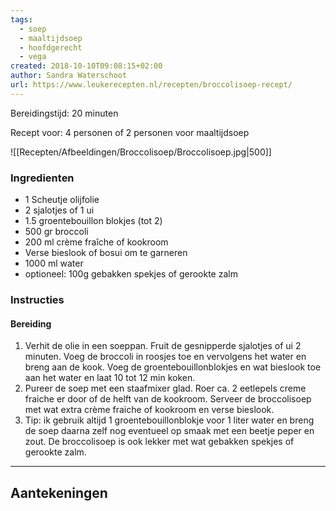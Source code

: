 ```yaml
---
tags:
  - soep
  - maaltijdsoep
  - hoofdgerecht
  - vega
created: 2018-10-10T09:08:15+02:00
author: Sandra Waterschoot
url: https://www.leukerecepten.nl/recepten/broccolisoep-recept/
---
```

Bereidingstijd: 20 minuten

Recept voor: 4 personen of 2 personen voor maaltijdsoep

![[Recepten/Afbeeldingen/Broccolisoep/Broccolisoep.jpg|500]]


### Ingredienten

- 1 Scheutje olijfolie
- 2 sjalotjes of 1 ui
- 1.5 groentebouillon blokjes (tot 2) 
- 500 gr broccoli
- 200 ml crème fraîche of kookroom
- Verse bieslook of bosui om te garneren
- 1000 ml water
- optioneel: 100g gebakken spekjes of gerookte zalm

### Instructies

#### Bereiding
1. Verhit de olie in een soeppan. Fruit de gesnipperde sjalotjes of ui 2 minuten. Voeg de broccoli in roosjes toe en vervolgens het water en breng aan de kook. Voeg de groentebouillonblokjes en wat bieslook toe aan het water en laat 10 tot 12 min koken.
2. Pureer de soep met een staafmixer glad. Roer ca. 2 eetlepels creme fraiche er door of de helft van de kookroom. Serveer de broccolisoep met wat extra crème fraiche of kookroom en verse bieslook.
3. Tip: ik gebruik altijd 1 groentebouillonblokje voor 1 liter water en breng de soep daarna zelf nog eventueel op smaak met een beetje peper en zout. De broccolisoep is ook lekker met wat gebakken spekjes of gerookte zalm.


-----

## Aantekeningen
